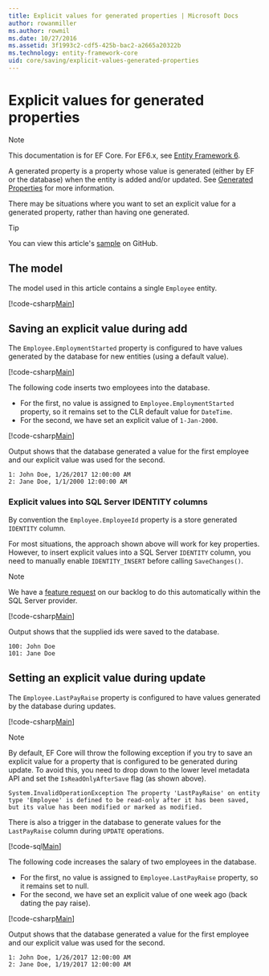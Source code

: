 ```yaml
---
title: Explicit values for generated properties | Microsoft Docs
author: rowanmiller
ms.author: rowmil
ms.date: 10/27/2016
ms.assetid: 3f1993c2-cdf5-425b-bac2-a2665a20322b
ms.technology: entity-framework-core
uid: core/saving/explicit-values-generated-properties
---
```


# Explicit values for generated properties

> [!NOTE]
> This documentation is for EF Core. For EF6.x, see [Entity Framework 6](../../ef6/index.md).

A generated property is a property whose value is generated (either by EF or the database) when the entity is added and/or updated. See [Generated Properties](../modeling/generated-properties.md) for more information.

There may be situations where you want to set an explicit value for a generated property, rather than having one generated.

> [!TIP]
> You can view this article's [sample](https://github.com/aspnet/EntityFramework.Docs/tree/master/samples/core/Saving/Saving/ExplicitValuesGenerateProperties/) on GitHub.

## The model

The model used in this article contains a single `Employee` entity.

[!code-csharp[Main](../../../samples/core/Saving/Saving/ExplicitValuesGenerateProperties/Employee.cs#Sample)]

## Saving an explicit value during add

The `Employee.EmploymentStarted` property is configured to have values generated by the database for new entities (using a default value).

[!code-csharp[Main](../../../samples/core/Saving/Saving/ExplicitValuesGenerateProperties/EmployeeContext.cs#EmploymentStarted)]

The following code inserts two employees into the database.
* For the first, no value is assigned to `Employee.EmploymentStarted` property, so it remains set to the CLR default value for `DateTime`.
* For the second, we have set an explicit value of `1-Jan-2000`.

[!code-csharp[Main](../../../samples/core/Saving/Saving/ExplicitValuesGenerateProperties/Sample.cs#EmploymentStarted)]

Output shows that the database generated a value for the first employee and our explicit value was used for the second.

````
1: John Doe, 1/26/2017 12:00:00 AM
2: Jane Doe, 1/1/2000 12:00:00 AM
````

### Explicit values into SQL Server IDENTITY columns

By convention the `Employee.EmployeeId` property is a store generated `IDENTITY` column.

For most situations, the approach shown above will work for key properties. However, to insert explicit values into a SQL Server `IDENTITY` column, you need to manually enable `IDENTITY_INSERT` before calling `SaveChanges()`.

> [!NOTE]
> We have a [feature request](https://github.com/aspnet/EntityFramework/issues/703) on our backlog to do this automatically within the SQL Server provider.

[!code-csharp[Main](../../../samples/core/Saving/Saving/ExplicitValuesGenerateProperties/Sample.cs#EmployeeId)]

Output shows that the supplied ids were saved to the database.

````
100: John Doe
101: Jane Doe
````

## Setting an explicit value during update

The `Employee.LastPayRaise` property is configured to have values generated by the database during updates.

[!code-csharp[Main](../../../samples/core/Saving/Saving/ExplicitValuesGenerateProperties/EmployeeContext.cs#LastPayRaise)]

> [!NOTE]
> By default, EF Core will throw the following exception if you try to save an explicit value for a property that is configured to be generated during update. To avoid this, you need to drop down to the lower level metadata API and set the `IsReadOnlyAfterSave` flag (as shown above).
>
> `System.InvalidOperationException The property 'LastPayRaise' on entity type 'Employee' is defined to be read-only after it has been saved, but its value has been modified or marked as modified.`

There is also a trigger in the database to generate values for the `LastPayRaise` column during `UPDATE` operations.

[!code-sql[Main](../../../samples/core/Saving/Saving/ExplicitValuesGenerateProperties/employee_UPDATE.sql)]

The following code increases the salary of two employees in the database.
* For the first, no value is assigned to `Employee.LastPayRaise` property, so it remains set to null.
* For the second, we have set an explicit value of one week ago (back dating the pay raise).

[!code-csharp[Main](../../../samples/core/Saving/Saving/ExplicitValuesGenerateProperties/Sample.cs#LastPayRaise)]

Output shows that the database generated a value for the first employee and our explicit value was used for the second.

````
1: John Doe, 1/26/2017 12:00:00 AM
2: Jane Doe, 1/19/2017 12:00:00 AM
````

